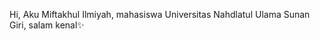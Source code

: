 Hi, Aku Miftakhul Ilmiyah, mahasiswa Universitas Nahdlatul Ulama Sunan Giri, salam kenal✨

<!---
Ilmiu/Ilmiu is a  special ✨ repository because its `README.md` (this file) appears on your GitHub profile.
You can click the Preview link to take a look at your changes.
--->
